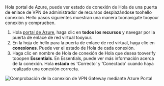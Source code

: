 Hola portal de Azure, puede ver estado de conexión de Hola de una puerta de enlace de VPN de administrador de recursos desplazándose toohello conexión. Hello pasos siguientes muestran una manera toonavigate tooyour conexión y comprueben.

1. Hola [portal de Azure](http://portal.azure.com), haga clic en **todos los recursos** y navegar por la puerta de enlace de red virtual tooyour.
2. En la hoja de hello para la puerta de enlace de red virtual, haga clic en **conexiones**. Puede ver el estado de Hola de cada conexión.
3. Haga clic en nombre de Hola de conexión de Hola que desea tooverify tooopen **Essentials**. En Essentials, puede ver más información acerca de la conexión. Hola **estado** es 'Correcto' y 'Conectado' cuando haya realizado una conexión correcta.

  ![Comprobación de la conexión de VPN Gateway mediante Azure Portal](./media/vpn-gateway-verify-connection-portal-rm-include/connectionsucceeded.png)